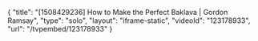 {
    "title": "[1508429236] How to Make the Perfect Baklava | Gordon Ramsay",
    "type": "solo",
    "layout": "iframe-static",
    "videoId": "123178933",
    "url": "\/tvpembed\/123178933"
}
